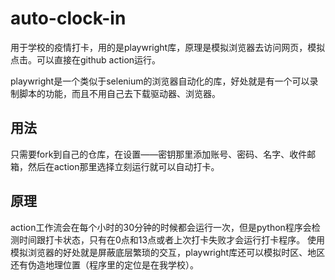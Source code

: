 # auto-clock-in
用于学校的疫情打卡，用的是playwright库，原理是模拟浏览器去访问网页，模拟点击。可以直接在github action运行。

playwright是一个类似于selenium的浏览器自动化的库，好处就是有一个可以录制脚本的功能，而且不用自己去下载驱动器、浏览器。
## 用法
只需要fork到自己的仓库，在设置——密钥那里添加账号、密码、名字、收件邮箱，然后在action那里选择立刻运行就可以自动打卡。

## 原理
action工作流会在每个小时的30分钟的时候都会运行一次，但是python程序会检测时间跟打卡状态，只有在0点和13点或者上次打卡失败才会运行打卡程序。
使用模拟浏览器的好处就是屏蔽底层繁琐的交互，playwright库还可以模拟时区、地区还有伪造地理位置（程序里的定位是在我学校）。
